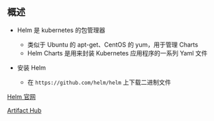 ## 概述

- Helm 是 kubernetes 的包管理器
  - 类似于 Ubuntu 的 apt-get、CentOS 的 yum，用于管理 Charts
  - Helm Charts 是用来封装 Kubernetes 应用程序的一系列 Yaml 文件

- 安装 Helm
  - 在 `https://github.com/helm/helm` 上下载二进制文件

[Helm 官网](https://helm.sh/)

[Artifact Hub](https://artifacthub.io/)

